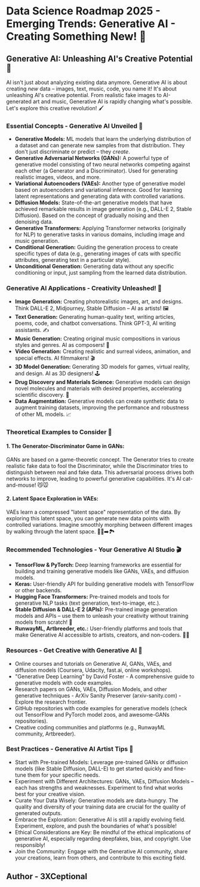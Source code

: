 # Data Science Roadmap 2025 - Emerging Trends: Generative AI - Creating Something New! 🎨

## Generative AI: Unleashing AI's Creative Potential 🌟

AI isn't just about analyzing existing data anymore. Generative AI is about creating *new* data – images, text, music, code, you name it! It's about unleashing AI's creative potential. From realistic fake images to AI-generated art and music, Generative AI is rapidly changing what's possible. Let's explore this creative revolution! 🖌️

### Essential Concepts - Generative AI Unveiled 🧐

*   **Generative Models:** ML models that learn the underlying distribution of a dataset and can generate new samples from that distribution. They don't just discriminate or predict – they *create*.
*   **Generative Adversarial Networks (GANs):** A powerful type of generative model consisting of two neural networks competing against each other (a Generator and a Discriminator). Used for generating realistic images, videos, and more.
*   **Variational Autoencoders (VAEs):** Another type of generative model based on autoencoders and variational inference. Good for learning latent representations and generating data with controlled variations.
*   **Diffusion Models:** State-of-the-art generative models that have achieved remarkable results in image generation (e.g., DALL-E 2, Stable Diffusion). Based on the concept of gradually noising and then denoising data.
*   **Generative Transformers:** Applying Transformer networks (originally for NLP) to generative tasks in various domains, including image and music generation.
*   **Conditional Generation:** Guiding the generation process to create specific types of data (e.g., generating images of cats with specific attributes, generating text in a particular style).
*   **Unconditional Generation:** Generating data without any specific conditioning or input, just sampling from the learned data distribution.

### Generative AI Applications - Creativity Unleashed! 🎨

*   **Image Generation:** Creating photorealistic images, art, and designs. Think DALL-E 2, Midjourney, Stable Diffusion – AI as artists! 🖼️
*   **Text Generation:** Generating human-quality text, writing articles, poems, code, and chatbot conversations. Think GPT-3, AI writing assistants. ✍️
*   **Music Generation:** Creating original music compositions in various styles and genres. AI as composers! 🎵
*   **Video Generation:** Creating realistic and surreal videos, animation, and special effects. AI filmmakers! 🎬
*   **3D Model Generation:** Generating 3D models for games, virtual reality, and design. AI as 3D designers! 🕹️
*   **Drug Discovery and Materials Science:** Generative models can design novel molecules and materials with desired properties, accelerating scientific discovery. 🧪
*   **Data Augmentation:** Generative models can create synthetic data to augment training datasets, improving the performance and robustness of other ML models. 📈

### Theoretical Examples to Consider 🤔

#### 1. The Generator-Discriminator Game in GANs:

GANs are based on a game-theoretic concept. The Generator tries to create realistic fake data to fool the Discriminator, while the Discriminator tries to distinguish between real and fake data. This adversarial process drives both networks to improve, leading to powerful generative capabilities. It's AI cat-and-mouse! 😼🐭

#### 2. Latent Space Exploration in VAEs:

VAEs learn a compressed "latent space" representation of the data. By exploring this latent space, you can generate new data points with controlled variations. Imagine smoothly morphing between different images by walking through the latent space. 🚶‍♂️➡️🏞️

### Recommended Technologies - Your Generative AI Studio 🎬

*   **TensorFlow & PyTorch:** Deep learning frameworks are essential for building and training generative models like GANs, VAEs, and diffusion models.
*   **Keras:** User-friendly API for building generative models with TensorFlow or other backends.
*   **Hugging Face Transformers:** Pre-trained models and tools for generative NLP tasks (text generation, text-to-image, etc.).
*   **Stable Diffusion & DALL-E 2 (APIs):** Pre-trained image generation models and APIs – use them to unleash your creativity without training models from scratch! 🎨
*   **RunwayML, Artbreeder, etc.:** User-friendly platforms and tools that make Generative AI accessible to artists, creators, and non-coders. 🧑‍🎨

### Resources - Get Creative with Generative AI 🚀

*   Online courses and tutorials on Generative AI, GANs, VAEs, and diffusion models (Coursera, Udacity, fast.ai, online workshops).
*   "Generative Deep Learning" by David Foster - A comprehensive guide to generative models with code examples.
*   Research papers on GANs, VAEs, Diffusion Models, and other generative techniques - ArXiv Sanity Preserver (arxiv-sanity.com) - Explore the research frontier.
*   GitHub repositories with code examples for generative models (check out TensorFlow and PyTorch model zoos, and awesome-GANs repositories).
*   Creative coding communities and platforms (e.g., RunwayML community, Artbreeder).

### Best Practices - Generative AI Artist Tips 🎨

*   Start with Pre-trained Models: Leverage pre-trained GANs or diffusion models (like Stable Diffusion, DALL-E) to get started quickly and fine-tune them for your specific needs.
*   Experiment with Different Architectures: GANs, VAEs, Diffusion Models – each has strengths and weaknesses. Experiment to find what works best for your creative vision.
*   Curate Your Data Wisely: Generative models are data-hungry. The quality and diversity of your training data are crucial for the quality of generated outputs. 
*   Embrace the Exploration: Generative AI is still a rapidly evolving field. Experiment, explore, and push the boundaries of what's possible! 
*   Ethical Considerations are Key: Be mindful of the ethical implications of generative AI, especially regarding deepfakes, bias, and copyright. Use responsibly! 
*   Join the Community: Engage with the Generative AI community, share your creations, learn from others, and contribute to this exciting field. 

## Author - 3XCeptional